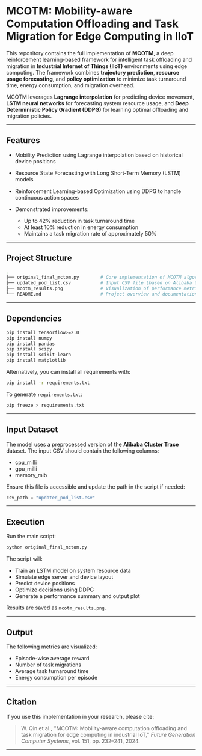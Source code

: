 # MCOTM: Mobility-aware Computation Offloading and Task Migration for Edge Computing in IIoT

This repository contains the full implementation of **MCOTM**, a deep reinforcement learning-based framework for intelligent task offloading and migration in **Industrial Internet of Things (IIoT)** environments using edge computing. The framework combines **trajectory prediction**, **resource usage forecasting**, and **policy optimization** to minimize task turnaround time, energy consumption, and migration overhead.

MCOTM leverages **Lagrange interpolation** for predicting device movement, **LSTM neural networks** for forecasting system resource usage, and **Deep Deterministic Policy Gradient (DDPG)** for learning optimal offloading and migration policies.

---

## Features

* Mobility Prediction using Lagrange interpolation based on historical device positions
* Resource State Forecasting with Long Short-Term Memory (LSTM) models
* Reinforcement Learning-based Optimization using DDPG to handle continuous action spaces
* Demonstrated improvements:

  * Up to 42% reduction in task turnaround time
  * At least 10% reduction in energy consumption
  * Maintains a task migration rate of approximately 50%

---

## Project Structure

```bash
.
├── original_final_mctom.py        # Core implementation of MCOTM algorithm
├── updated_pod_list.csv           # Input CSV file (based on Alibaba Cluster Trace)
├── mcotm_results.png              # Visualization of performance metrics
└── README.md                      # Project overview and documentation
```

---

## Dependencies

```bash
pip install tensorflow>=2.0
pip install numpy
pip install pandas
pip install scipy
pip install scikit-learn
pip install matplotlib
```

Alternatively, you can install all requirements with:

```bash
pip install -r requirements.txt
```

To generate `requirements.txt`:

```bash
pip freeze > requirements.txt
```

---

## Input Dataset

The model uses a preprocessed version of the **Alibaba Cluster Trace** dataset. The input CSV should contain the following columns:

* cpu\_milli
* gpu\_milli
* memory\_mib

Ensure this file is accessible and update the path in the script if needed:

```python
csv_path = "updated_pod_list.csv"
```

---

## Execution

Run the main script:

```bash
python original_final_mctom.py
```

The script will:

* Train an LSTM model on system resource data
* Simulate edge server and device layout
* Predict device positions
* Optimize decisions using DDPG
* Generate a performance summary and output plot

Results are saved as `mcotm_results.png`.

---

## Output

The following metrics are visualized:

* Episode-wise average reward
* Number of task migrations
* Average task turnaround time
* Energy consumption per episode

---

## Citation

If you use this implementation in your research, please cite:

> W. Qin et al., "MCOTM: Mobility-aware computation offloading and task migration for edge computing in industrial IoT," *Future Generation Computer Systems*, vol. 151, pp. 232–241, 2024.

---






